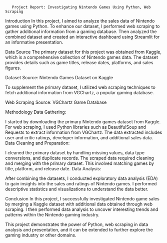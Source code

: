       Project Report: Investigating Nintendo Games Using Python, Web Scraping
                                      
Introduction
In this project, I aimed to analyze the sales data of Nintendo games using Python. To enhance our dataset, I performed web scraping to gather additional information from a gaming database. Then analyzed the combined dataset and created an interactive dashboard using Streamlit for an informative presentation.

Data Source
The primary dataset for this project was obtained from Kaggle, which is a comprehensive collection of Nintendo games data. The dataset provides details such as game titles, release dates, platforms, and sales figures.

Dataset Source: Nintendo Games Dataset on Kaggle

To supplement the primary dataset, I utilized web scraping techniques to fetch additional information from VGChartz, a popular gaming database.

Web Scraping Source: VGChartz Game Database

Methodology
Data Gathering:

I started by downloading the primary Nintendo games dataset from Kaggle.
For web scraping, I used Python libraries such as BeautifulSoup and Requests to extract information from VGChartz. The data extracted includes user and critic ratings, developer information, and additional sales data.
Data Cleaning and Preparation:

I cleaned the primary dataset by handling missing values, data type conversions, and duplicate records.
The scraped data required cleaning and merging with the primary dataset. This involved matching games by title, platform, and release date.
Data Analysis:

After combining the datasets, I conducted exploratory data analysis (EDA) to gain insights into the sales and ratings of Nintendo games. I performed descriptive statistics and visualizations to understand the data better.


Conclusion
In this project, I successfully investigated Nintendo game sales by merging a Kaggle dataset with additional data obtained through web scraping. I then performed data analysis to uncover interesting trends and patterns within the Nintendo gaming industry. 

This project demonstrates the power of Python, web scraping in data analysis and presentation, and it can be extended to further explore the gaming industry or other domains.